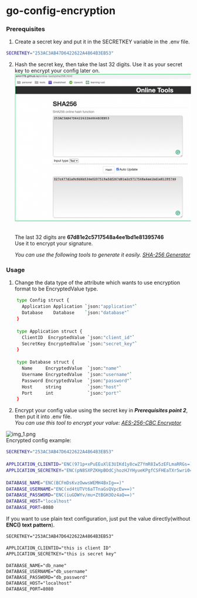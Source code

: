 # go-config-encryption

### Prerequisites
1. Create a secret key and put it in the SECRETKEY variable in the .env file.
```sh
SECRETKEY="253AC3AB47D6422622A4864B3EB53"
```
2. Hash the secret key, then take the last 32 digits. Use it as your secret key to encrypt your config later on.<br />
![img.png](./hash-256.png)

   <br />The last 32 digits are **67d81e2c5717548a4ee1bd1e81395746**<br /> 
   Use it to encrypt your signature.<br />

   _You can use the following tools to generate it easily. [SHA-256 Generator](https://emn178.github.io/online-tools/sha256.html)_<br />


### Usage

1. Change the data type of the attribute which wants to use encryption format to be EncryptedValue type.
```sh
    type Config struct {
      Application Application `json:"application"`
      Database    Database    `json:"database"`
    }

    type Application struct {
      ClientID  EncryptedValue `json:"client_id"`
      SecretKey EncryptedValue `json:"secret_key"`
    }

    type Database struct {
      Name     EncryptedValue  `json:"name"`
      Username EncryptedValue  `json:"username"`
      Password EncryptedValue  `json:"password"`
      Host     string          `json:"host"`
      Port     int             `json:"port"`
    }
```
2. Encrypt your config value using the secret key in **_Prerequisites point 2_**, then put it into .env file.<br />
   _You can use this tool to encrypt your value: [AES-256-CBC Encryptor](https://encode-decode.com/aes-256-cbc-encrypt-online/)_ <br />

![img_1.png](./ase-256-cbc.png)
   <br />Encrypted config example:
```sh
SECRETKEY="253AC3AB47D6422622A4864B3EB53"

APPLICATION_CLIENTID="ENC(971p+xPuEEuXlE3UIKd1y8cwZ7YmR8Iw5zEFLmaRRGs=)"
APPLICATION_SECRETKEY="ENC(pN8SXPZKHpBOdCjhozHJYHyueKPgfCSFHEaTXr5wri0=)"

DATABASE_NAME="ENC(BCFmDsKvzOwwsWEMH4BxIg==)"
DATABASE_USERNAME="ENC(xd4tUTVt6aTTnaGsQVpcEw==)"
DATABASE_PASSWORD="ENC(iuGDWYv/mu+ZtBGH3Oz4aQ==)"
DATABASE_HOST="localhost"
DATABASE_PORT=8080
```

If you want to use plain text configuration, just put the value directly(without **ENC() text pattern**). <br />

```shell
SECRETKEY="253AC3AB47D6422622A4864B3EB53"

APPLICATION_CLIENTID="this is client ID"
APPLICATION_SECRETKEY="this is secret key"

DATABASE_NAME="db_name"
DATABASE_USERNAME="db_username"
DATABASE_PASSWORD="db_password"
DATABASE_HOST="localhost"
DATABASE_PORT=8080
```

